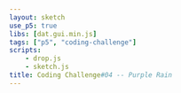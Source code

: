 ```yaml
---
layout: sketch
use_p5: true
libs: [dat.gui.min.js]
tags: ["p5", "coding-challenge"]
scripts: 
    - drop.js
    - sketch.js
title: Coding Challenge#04 -- Purple Rain
---
```

